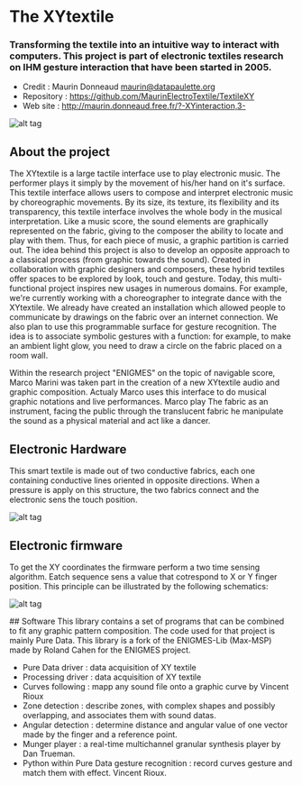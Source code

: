# The XYtextile

### Transforming the textile into an intuitive way to interact with computers. This project is part of electronic textiles research on IHM gesture interaction that have been started in 2005.
- Credit : Maurin Donneaud <maurin@datapaulette.org>
- Repository : https://github.com/MaurinElectroTextile/TextileXY
- Web site : http://maurin.donneaud.free.fr/?-XYinteraction,3-

![alt tag](https://farm1.staticflickr.com/151/415702494_c5f5f388be_o_d.jpg)

## About the project
The XYtextile is a large tactile interface use to play electronic music.
The performer plays it simply by the movement of his/her hand on it's surface.
This textile interface allows users to compose and interpret electronic music by choreographic movements.
By its size, its texture, its flexibility and its transparency, this textile interface involves the whole body in the musical interpretation.
Like a music score, the sound elements are graphically represented on the fabric, giving to the composer the ability to locate and play with them.
Thus, for each piece of music, a graphic partition is carried out.
The idea behind this project is also to develop an opposite approach to a classical process (from graphic towards the sound).
Created in collaboration with graphic designers and composers, these hybrid textiles offer spaces to be explored by look, touch and gesture.
Today, this multi-functional project inspires new usages in numerous domains.
For example, we're currently working with a choreographer to integrate dance with the XYtextile.
We already have created an installation which allowed people to communicate by drawings on the fabric over an internet connection.
We also plan to use this programmable surface for gesture recognition.
The idea is to associate symbolic gestures with a function: for example, to make an ambient light glow, you need to draw a circle on the fabric placed on a room wall.

Within the research project "ENIGMES" on the topic of navigable score, Marco Marini was taken part in the creation of a new XYtextile audio and graphic composition.
Actualy Marco uses this interface to do musical graphic notations and live performances.
Marco play The fabric as an instrument, facing the public through the translucent fabric he manipulate the sound as a physical material and act like a dancer.

## Electronic Hardware
This smart textile is made out of two conductive fabrics, each one containing conductive lines oriented in opposite directions.
When a pressure is apply on this structure, the two fabrics connect and the electronic sens the touch position.

![alt tag](https://farm1.staticflickr.com/176/429687135_4d1ef7704b_o_d.gif)

## Electronic firmware
To get the XY coordinates the firmware perform a two time sensing algorithm.
Eatch sequence sens a value that cotrespond to X or Y finger position.
This principle can be illustrated by the following schematics:

![alt tag](https://github.com/MaurinElectroTextile/XYtextile/blob/master/docs/Schematic.gif)

## Software
This library contains a set of programs that can be combined to fit any graphic pattern composition.
The code used for that project is mainly Pure Data.
This library is a fork of the ENIGMES-Lib (Max-MSP) made by Roland Cahen for the ENIGMES project. 

- Pure Data driver : data acquisition of XY textile
- Processing driver : data acquisition of XY textile
- Curves following : mapp any sound file onto a graphic curve by Vincent Rioux
- Zone detection : describe zones, with complex shapes and possibly overlapping, and associates them with sound datas.
- Angular detection : determine distance and angular value of one vector made by the finger and a reference point.
- Munger player : a real-time multichannel granular synthesis player by Dan Trueman.
- Python within Pure Data gesture recognition : record curves gesture and match them with effect. Vincent Rioux.


